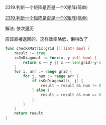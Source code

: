 2319.判断一个矩阵是否是一个X矩阵(简单)

[2319.判断一个矩阵是否是一个X矩阵(简单)](https://leetcode.cn/problems/check-if-matrix-is-x-matrix/submissions/)



解法: 依次遍历

应该直接返回的，这样效率略低，懒得改了

```go
func checkXMatrix(grid [][]int) bool {
	result := true
	isOnDiagonal := func(x, y int) bool {
		return x == y || x == len(grid)-y-1
	}
	for i, arr := range grid {
		for j, num := range arr {
			if isOnDiagonal(i, j) {
				result = result && num != 0
			} else {
				result = result && num == 0
			}
		}
	}
	return result
}
```
